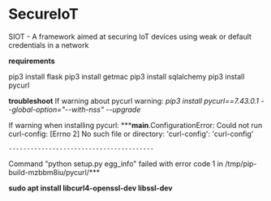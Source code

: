 # SecureIoT
SIOT - A framework aimed at securing IoT devices using weak or default credentials in a network

**requirements**

pip3 install flask
pip3 install getmac
pip3 install sqlalchemy
pip3 install pycurl


**troubleshoot**
If warning about pycurl warning:
*pip3 install pycurl==7.43.0.1 --global-option="--with-nss" --upgrade*

If warning when installing pycurl:
***__main__.ConfigurationError: Could not run curl-config: [Errno 2] No such file or directory: 'curl-config': 'curl-config'
    
    ----------------------------------------
Command "python setup.py egg_info" failed with error code 1 in /tmp/pip-build-mzbbm8iu/pycurl/***

**sudo apt install libcurl4-openssl-dev libssl-dev**
